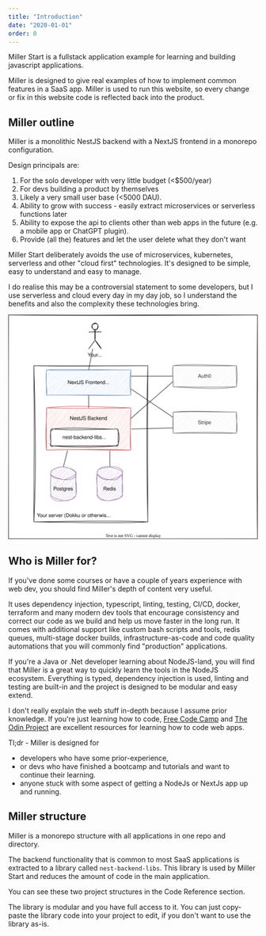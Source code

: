 ```yaml
---
title: "Introduction"
date: "2020-01-01"
order: 0
---
```


Miller Start is a fullstack application example for learning and building javascript applications.

Miller is designed to give real examples of how to implement common features in a SaaS app. Miller is used to run this website, so every change or fix in this website code is reflected back into the product.

## Miller outline

Miller is a monolithic NestJS backend with a NextJS frontend in a monorepo configuration.

Design principals are:

1. For the solo developer with very little budget (<$500/year)
1. For devs building a product by themselves
1. Likely a very small user base (<5000 DAU).
1. Ability to grow with success - easily extract microservices or serverless functions later
1. Ability to expose the api to clients other than web apps in the future (e.g. a mobile app or ChatGPT plugin).
1. Provide (all the) features and let the user delete what they don't want

Miller Start deliberately avoids the use of microservices, kubernetes, serverless and other "cloud first" technologies. It's designed to be simple, easy to understand and easy to manage.

I do realise this may be a controversial statement to some developers, but I use serverless and cloud every day in my day job, so I understand the benefits and also the complexity these technologies bring.

![Miller overview](./diagrams/miller.drawio.svg)

## Who is Miller for?

If you've done some courses or have a couple of years experience with web dev, you should find Miller's depth of content very useful.

It uses dependency injection, typescript, linting, testing, CI/CD, docker, terraform and many modern dev tools that encourage consistency and correct our code as we build and help us move faster in the long run. It comes with additional support like custom bash scripts and tools, redis queues, multi-stage docker builds, infrastructure-as-code and code quality automations that you will commonly find "production" applications.

If you're a Java or .Net developer learning about NodeJS-land, you will find that Miller is a great way to quickly learn the tools in the NodeJS ecosystem. Everything is typed, dependency injection is used, linting and testing are built-in and the project is designed to be modular and easy extend.

I don't really explain the web stuff in-depth because I assume prior knowledge. If you're just learning how to code, [Free Code Camp](https://www.freecodecamp.org/) and [The Odin Project](https://www.theodinproject.com/) are excellent resources for learning how to code web apps.

Tl;dr - Miller is designed for

-   developers who have some prior-experience,
-   or devs who have finished a bootcamp and tutorials and want to continue their learning.
-   anyone stuck with some aspect of getting a NodeJs or NextJs app up and running.

## Miller structure

Miller is a monorepo structure with all applications in one repo and directory.

The backend functionality that is common to most SaaS applications is extracted to a library called `nest-backend-libs`. This library is used by Miller Start and reduces the amount of code in the main application.

You can see these two project structures in the Code Reference section.

The library is modular and you have full access to it. You can just copy-paste the library code into your project to edit, if you don't want to use the library as-is.
